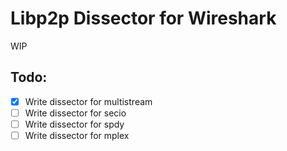 # Libp2p Dissector for Wireshark

WIP

## Todo:
 - [x] Write dissector for multistream
 - [ ] Write dissector for secio
 - [ ] Write dissector for spdy
 - [ ] Write dissector for mplex
